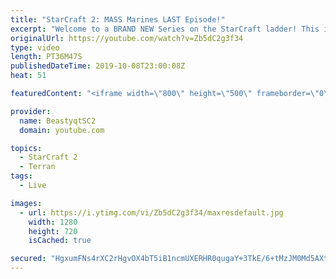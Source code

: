 ```yaml
---
title: "StarCraft 2: MASS Marines LAST Episode!"
excerpt: "Welcome to a BRAND NEW Series on the StarCraft ladder! This is the \"Mass Marines to Grandmaster\" challenge, where the only attacking unit that I'm allowed to make is Marines - and that's it! I am allowed to make Medivacs just so that the gaemplay is not too monotonous, but I believe I could even make"
originalUrl: https://youtube.com/watch?v=Zb5dC2g3f34
type: video
length: PT36M47S
publishedDateTime: 2019-10-08T23:00:08Z
heat: 51

featuredContent: "<iframe width=\"800\" height=\"500\" frameborder=\"0\" src=\"https://www.youtube.com/embed/Zb5dC2g3f34\" allow=\"accelerometer; autoplay; encrypted-media; gyroscope; picture-in-picture\" allowfullscreen></iframe>"

provider:
  name: BeastyqtSC2
  domain: youtube.com

topics:
  - StarCraft 2
  - Terran
tags:
  - Live

images:
  - url: https://i.ytimg.com/vi/Zb5dC2g3f34/maxresdefault.jpg
    width: 1280
    height: 720
    isCached: true

secured: "HgxumFNs4rXC2rHgvOX4bT5iB1ncmUXERHR0qugaY+3TkE/6+tMzJM0Md5AXt67d0UXPvm1m8LG7nwW2qsRqJwuOiIr+wYf1F+zEGhRF0c9+G1dVuFOdfoT0xpFA0LX7h4gVPkCKK5tdbTNJPDu2Z+oM1nADNek/5r1NEcwuo8kBiATA/3IDY6+1WfrM844lYuH3eQzq/gFTtBBjSlKJgjcBMlOcmNlg3ewwOTd0LVuMdRhl9VOypgwfPRdtA8CjLKqb3VBWYXfPXj8sQlmtqFokjhPXtL52Wk3qjAACQhlPwygZsxY20FVGLpgFZnFOavAbm2tJzdeYYg/Bucwg12/WyxAt/VIvYA8BRvBQXH9cNme4lD1B4/mJyIX+e31Ep+gMByzJ33rAg0rEDmKBc/hk7bBriemRKswHh3lQAK4=;ZsZKSUuQQuK0iMaoiOePkw=="
---
```



